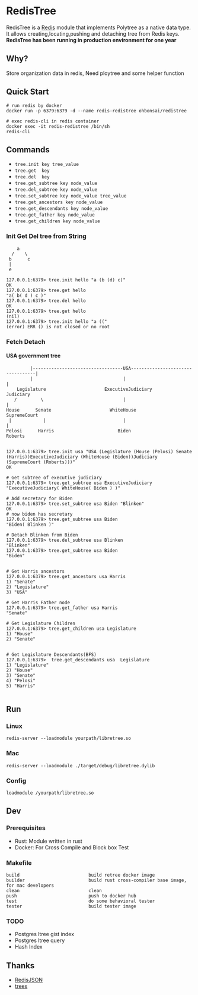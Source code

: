 # RedisTree
RedisTree is a [Redis](https://redis.io/) module that implements Polytree as a native data type. It allows creating,locating,pushing and  detaching tree from Redis keys.
**RedisTree has been running in production environment for one year**

## Why?
Store organization data in redis, Need ploytree and some helper function

## Quick Start
```shell
# run redis by docker
docker run -p 6379:6379 -d --name redis-redistree ohbonsai/redistree

# exec redis-cli in redis container
docker exec -it redis-redistree /bin/sh
redis-cli
```

## Commands
- `tree.init key tree_value`
- `tree.get  key`
- `tree.del  key`
- `tree.get_subtree key node_value` 
- `tree.del_subtree key node_value`
- `tree.set_subtree key node_value tree_value`
- `tree.get_ancestors key node_value`
- `tree.get_descendants key node_value`
- `tree.get_father key node_value`
- `tree.get_children key node_value`

### Init Get Del tree from String

```
    a
  /    \
 b      c
 |
 e

127.0.0.1:6379> tree.init hello "a (b (d) c)"
OK
127.0.0.1:6379> tree.get hello
"a( b( d ) c )"
127.0.0.1:6379> tree.del hello
OK
127.0.0.1:6379> tree.get hello
(nil)
127.0.0.1:6379> tree.init hello "a (("
(error) ERR () is not closed or no root

```


###  Fetch Detach
#### USA government tree
```
         |----------------------------------USA----------------------------------|
         |                                  |                                    |
    Legislature                      ExecutiveJudiciary                      Judiciary
   /         \                              |                                    |
House      Senate                      WhiteHouse                          SupremeCourt
 |            |                             |                                    |          
Pelosi      Harris                        Biden                               Roberts


127.0.0.1:6379> tree.init usa "USA (Legislature (House (Pelosi) Senate (Harris))ExecutiveJudiciary (WhiteHouse (Biden))Judiciary (SupremeCourt (Roberts)))"
OK

# Get subtree of executive judiciary
127.0.0.1:6379> tree.get_subtree usa ExecutiveJudiciary
"ExecutiveJudiciary( WhiteHouse( Biden ) )"

# Add secretary for Biden
127.0.0.1:6379> tree.set_subtree usa Biden "Blinken"
OK
# now biden has secretary
127.0.0.1:6379> tree.get_subtree usa Biden
"Biden( Blinken )"

# Detach Blinken from Biden
127.0.0.1:6379> tree.del_subtree usa Blinken
"Blinken"
127.0.0.1:6379> tree.get_subtree usa Biden
"Biden"


# Get Harris ancestors 
127.0.0.1:6379> tree.get_ancestors usa Harris
1) "Senate"
2) "Legislature"
3) "USA"

# Get Harris Father node
127.0.0.1:6379> tree.get_father usa Harris
"Senate"

# Get Legislature Children 
127.0.0.1:6379> tree.get_children usa Legislature
1) "House"
2) "Senate"


# Get Legislature Descendants(BFS)
127.0.0.1:6379>  tree.get_descendants usa  Legislature
1) "Legislature"
2) "House"
3) "Senate"
4) "Pelosi"
5) "Harris"


```

## Run
### Linux
```
redis-server --loadmodule yourpath/libretree.so
```

### Mac
```
redis-server --loadmodule ./target/debug/libretree.dylib
```

### Config
```
loadmodule /yourpath/libretree.so
```


## Dev
### Prerequisites
- Rust: Module written in rust
- Docker: For Cross Compile and Block box Test

### Makefile
```
build                          build retree docker image
builder                        build rust cross-compiler base image, for mac developers
clean                          clean
push                           push to docker hub
test                           do some behavioral tester
tester                         build tester image
```

### TODO
- Postgres ltree gist index
- Postgres ltree query
- Hash Index


## Thanks
- [RedisJSON](https://github.com/RedisJSON/RedisJSON)
- [trees](https://github.com/oooutlk/trees)